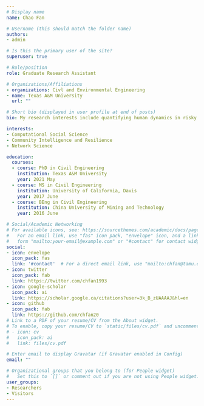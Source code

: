 ```yaml
---
# Display name
name: Chao Fan

# Username (this should match the folder name)
authors:
- admin

# Is this the primary user of the site?
superuser: true

# Role/position
role: Graduate Research Assistant

# Organizations/Affiliations
- organizations: Civl and Environmental Engineering
- name: Texas A&M University
  url: ""

# Short bio (displayed in user profile at end of posts)
bio: My research interests include quantifying human dynamics in risky and uncerntain situations for urban resilience.

interests:
- Computational Social Science
- Community Intelligence and Resilience
- Network Science

education:
  courses:
  - course: PhD in Civil Engineering
    institution: Texas A&M University
    year: 2021 May
  - course: MS in Civil Engineering
    institution: University of California, Davis
    year: 2017 June
  - course: BEng in Civil Engineering
    institution: China University of Mining and Technology
    year: 2016 June

# Social/Academic Networking
# For available icons, see: https://sourcethemes.com/academic/docs/page-builder/#icons
#   For an email link, use "fas" icon pack, "envelope" icon, and a link in the
#   form "mailto:your-email@example.com" or "#contact" for contact widget.
social:
- icon: envelope
  icon_pack: fas
  link: '#contact'  # For a direct email link, use "mailto:chfan@tamu.edu".
- icon: twitter
  icon_pack: fab
  link: https://twitter.com/chfan1993
- icon: google-scholar
  icon_pack: ai
  link: https://scholar.google.ca/citations?user=3k_B_zUAAAAJ&hl=en
- icon: github
  icon_pack: fab
  link: https://github.com/chfan20
# Link to a PDF of your resume/CV from the About widget.
# To enable, copy your resume/CV to `static/files/cv.pdf` and uncomment the lines below.
# - icon: cv
#   icon_pack: ai
#   link: files/cv.pdf

# Enter email to display Gravatar (if Gravatar enabled in Config)
email: ""

# Organizational groups that you belong to (for People widget)
#   Set this to `[]` or comment out if you are not using People widget.
user_groups:
- Researchers
- Visitors
---
```


